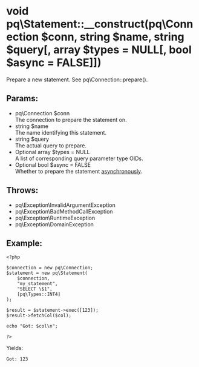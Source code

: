 # void pq\Statement::__construct(pq\Connection $conn, string $name, string $query[, array $types = NULL[, bool $async = FALSE]])

Prepare a new statement.
See pq\Connection::prepare().

## Params:

* pq\Connection $conn  
  The connection to prepare the statement on.
* string $name  
  The name identifying this statement.
* string $query  
  The actual query to prepare.
* Optional array $types = NULL  
  A list of corresponding query parameter type OIDs.
* Optional bool $async = FALSE  
  Whether to prepare the statement [asynchronously](pq/Connection/:%20Asynchronous%20Usage).

## Throws:

* pq\Exception\InvalidArgumentException
* pq\Exception\BadMethodCallException
* pq\Exception\RuntimeException
* pq\Exception\DomainException

## Example:

	<?php
	
	$connection = new pq\Connection;
	$statement = new pq\Statement(
		$connection,
		"my_statement",
		"SELECT \$1",
		[pq\Types::INT4]
	);
	
	$result = $statement->exec([123]);
	$result->fetchCol($col);
	
	echo "Got: $col\n";
	
	?>

Yields:

	Got: 123
